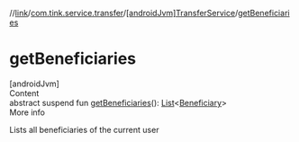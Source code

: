 //[link](../../index.md)/[com.tink.service.transfer](../index.md)/[[androidJvm]TransferService](index.md)/[getBeneficiaries](get-beneficiaries.md)



# getBeneficiaries  
[androidJvm]  
Content  
abstract suspend fun [getBeneficiaries](get-beneficiaries.md)(): [List](https://kotlinlang.org/api/latest/jvm/stdlib/kotlin.collections/-list/index.html)<[Beneficiary](../../com.tink.model.transfer/[android-jvm]-beneficiary/index.md)>  
More info  


Lists all beneficiaries of the current user

  



